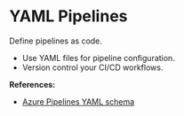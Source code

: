 # YAML Pipelines

Define pipelines as code.

- Use YAML files for pipeline configuration.
- Version control your CI/CD workflows.

**References:**
- [Azure Pipelines YAML schema](https://learn.microsoft.com/en-us/azure/devops/pipelines/yaml-schema)
